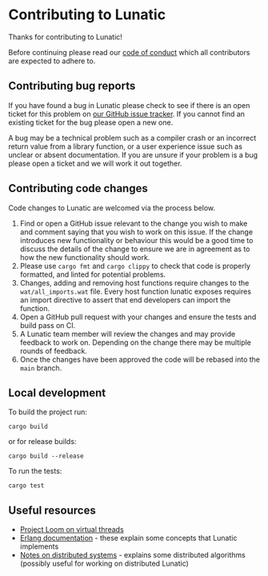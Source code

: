 # Contributing to Lunatic

Thanks for contributing to Lunatic!

Before continuing please read our [code of conduct][code-of-conduct] which all
contributors are expected to adhere to.

[code-of-conduct]: https://github.com/lunatic-solutions/lunatic/blob/main/CODE_OF_CONDUCT.md

## Contributing bug reports

If you have found a bug in Lunatic please check to see if there is an open
ticket for this problem on [our GitHub issue tracker][issues]. If you cannot
find an existing ticket for the bug please open a new one.

[issues]: https://github.com/lunatic-lang/lunatic/issues

A bug may be a technical problem such as a compiler crash or an incorrect
return value from a library function, or a user experience issue such as
unclear or absent documentation. If you are unsure if your problem is a bug
please open a ticket and we will work it out together.

## Contributing code changes

Code changes to Lunatic are welcomed via the process below.

1. Find or open a GitHub issue relevant to the change you wish to make and
   comment saying that you wish to work on this issue. If the change
   introduces new functionality or behaviour this would be a good time to
   discuss the details of the change to ensure we are in agreement as to how
   the new functionality should work.
2. Please use `cargo fmt` and `cargo clippy` to check that code is properly
   formatted, and linted for potential problems.
3. Changes, adding and removing host functions require changes to the
   `wat/all_imports.wat` file. Every host function lunatic exposes requires an
   import directive to assert that end developers can import the function.
4. Open a GitHub pull request with your changes and ensure the tests and build
   pass on CI.
5. A Lunatic team member will review the changes and may provide feedback to
   work on. Depending on the change there may be multiple rounds of feedback.
6. Once the changes have been approved the code will be rebased into the
   `main` branch.

## Local development

To build the project run:

```shell
cargo build
```

or for release builds:

```shell
cargo build --release
```

To run the tests:

```shell
cargo test
```

## Useful resources
- [Project Loom on virtual threads](https://cr.openjdk.org/~rpressler/loom/loom/sol1_part1.html)
- [Erlang documentation](https://www.erlang.org/docs) - these explain some concepts that Lunatic implements
- [Notes on distributed systems](http://cs-www.cs.yale.edu/homes/aspnes/classes/465/notes.pdf) - explains some distributed algorithms (possibly useful for working on distributed Lunatic)
